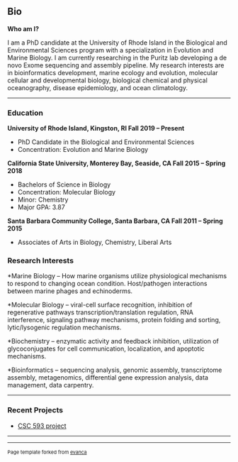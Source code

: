 ## Bio

**Who am I?**

I am a PhD candidate at the University of Rhode Island in the Biological and Environmental Sciences program with a specialization in Evolution and Marine Biology. I am currently researching in the Puritz lab developing a de novo Exome sequencing and assembly pipeline. My research interests are in bioinformatics development, marine ecology and evolution, molecular cellular and developmental biology, biological chemical and physical oceanography, disease epidemiology, and ocean climatology.

---
### Education

**University of Rhode Island, Kingston, RI Fall 2019 – Present**

* PhD Candidate in the Biological and Environmental Sciences
* Concentration: Evolution and Marine Biology

**California State University, Monterey Bay, Seaside, CA Fall 2015 – Spring 2018**

* Bachelors of Science in Biology
* Concentration: Molecular Biology
* Minor: Chemistry
* Major GPA: 3.87

**Santa Barbara Community College, Santa Barbara, CA Fall 2011 – Spring 2015**

* Associates of Arts in Biology, Chemistry, Liberal Arts


### Research Interests

*Marine Biology – How marine organisms utilize physiological mechanisms to respond to changing ocean condition. Host/pathogen interactions between marine phages and echinoderms.

*Molecular Biology – viral-cell surface recognition, inhibition of regenerative pathways transcription/translation regulation, RNA interference, signaling pathway mechanisms, protein folding and sorting, lytic/lysogenic regulation mechanisms.

*Biochemistry – enzymatic activity and feedback inhibition, utilization of glycoconjugates for cell communication, localization, and apoptotic mechanisms.

*Bioinformatics – sequencing analysis, genomic assembly, transcriptome assembly, metagenomics, differential gene expression analysis, data management, data carpentry.

---
### Recent Projects


- [CSC 593 project](https://github.com/madmolecularman/csc593_project_HPscrapper)

---




---
<p style="font-size:11px">Page template forked from <a href="https://github.com/evanca/quick-portfolio">evanca</a></p>
<!-- Remove above link if you don't want to attibute -->
